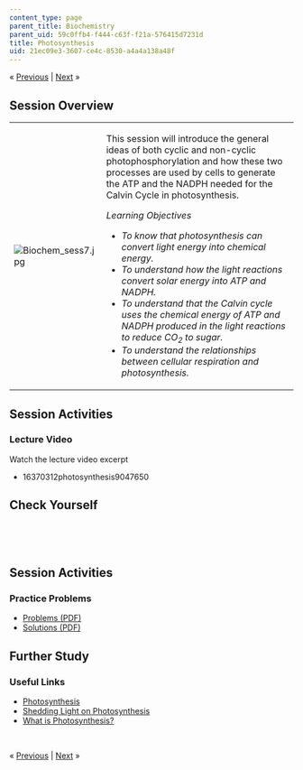```yaml
---
content_type: page
parent_title: Biochemistry
parent_uid: 59c0ffb4-f444-c63f-f21a-576415d7231d
title: Photosynthesis
uid: 21ec09e3-3607-ce4c-8530-a4a4a138a48f
---
```

<p class="sc_nav">&laquo; <a href="./resolveuid/3998b78c9a613c82442fd3aae9f91274" class="sc_prev">Previous</a> | <a href="./resolveuid/1dea315f439212b884bae05ff4797b1e" class="sc_next">Next</a> &raquo;</p> <h2 class="subhead">Session Overview</h2> <table class="sc_overview">     <tbody>         <tr>             <td><img alt="Biochem_sess7.jpg" src="./resolveuid/16c91850880759f74d4032586e72e982" /></td>             <td><p>This session will introduce the general ideas of both cyclic and non-cyclic photophosphorylation and how these two processes are used by cells to generate the ATP and the NADPH needed for the Calvin Cycle in photosynthesis.</p>             <p><em>Learning Objectives</em></p>             <ul class="arrow">                 <li><em>To know that photosynthesis can convert light energy into chemical energy.</em></li>                 <li><em>To understand how the light reactions convert solar energy into ATP and NADPH.</em></li>                 <li><em>To understand that the Calvin cycle uses the chemical energy of ATP and NADPH produced in the light reactions to reduce CO<sub>2</sub> to sugar.</em></li>                 <li><em>To understand the relationships between cellular respiration and photosynthesis.</em></li>             </ul></td>         </tr>     </tbody> </table> <h2 class="subhead">Session Activities</h2> <h3 class="subsubhead">Lecture Video</h3> <p>Watch the lecture video excerpt</p> <ul class="arrow">     <li>16370312photosynthesis9047650</li> </ul> <h2 class="subhead">Check Yourself</h2> <div id="quizArea">&nbsp;</div> <script type="text/javascript" src="/scripts/jquery-1.3.2.min.js"></script> <script type="text/javascript" src="/scripts/jQuizMe-uncompressed.js"></script> <script type="text/javascript">
// There was an extra comma at the end of multiList array.
$( function($){
	var quizMulti = {
    multiList: [
	{
        ques: "The light reactions of non-cyclic photophosphorylation supply the Calvin Cycle with…",
        ans: "NADPH and ATP",
        ansSel: ["light energy", 'sugar and O<sub>2</sub>', "water and sugar", 'CO<sub>2</sub> and ATP'],
        ansInfo: ""
    },
	{
        ques: "Which of the following does not occur in the Calvin Cycle?",
        ans: "release of oxygen",
        ansSel: ["carbon fixation", "consumption of ATP", "oxidation of NADPH", 'regeneration of NADP<sup>+</sup>'],
        ansInfo: ""
    },
	{
        ques: "Which of the following is not true?",
        ans: "The light reactions of cyclic photophosphorylation produce NADPH.",
        ansSel: ["The light reactions of cyclic photophosphorylation use chemiosmosis.", "The light reactions of cyclic photophosphorylation generate ATP.", "The light reactions of cyclic photophosphorylation use only <br />photosystem I.", "The light reactions of cyclic photophosphorylation involve redox reactions."],
        ansInfo: ""
    }]
	};
	var options = {
		allRandom: false,
		Random: false,
		help: "",
		showHTML: false,
		animationType: 0,
		showWrongAns: true,
		title: "Concept test 1",	 
};
$("#quizArea").jQuizMe(quizMulti, options);
});
</script> <p>&nbsp;</p> <h2 class="subhead">Session Activities</h2> <h3 class="subsubhead">Practice Problems</h3> <ul class="arrow">     <li><a href="./resolveuid/25f6bf696b75c6ba3f96ad00dfed842b">Problems (PDF)</a></li>     <li><a href="./resolveuid/20d10b902b67d561a1d2bc360d674398">Solutions (PDF)</a></li> </ul> <h2 class="subhead">Further Study</h2> <h3 class="subsubhead">Useful Links</h3> <ul class="arrow">     <li><a href="http://en.wikipedia.org/wiki/Photosynthesis">Photosynthesis</a></li>     <li><a href="http://www.youtube.com/watch?v=OlzbVr7XEeU&amp;list=UUE-DexCad-ctXVTE6OhZP8w&amp;index=3&amp;feature=plcp">Shedding Light on Photosynthesis</a></li>     <li><a href="http://www.life.illinois.edu/govindjee/whatisit.htm">What is Photosynthesis?</a></li> </ul> <p>&nbsp;</p> <p class="sc_nav_bottom">&laquo; <a href="./resolveuid/3998b78c9a613c82442fd3aae9f91274" class="sc_prev">Previous</a> | <a href="./resolveuid/1dea315f439212b884bae05ff4797b1e" class="sc_next">Next</a> &raquo;</p>